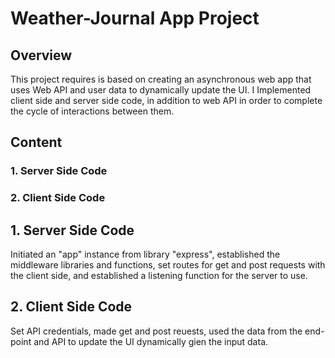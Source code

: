 # Weather-Journal App Project

## Overview
This project requires is based on creating an asynchronous web app that uses Web API and user data to dynamically update the UI. I Implemented client side and server side code, in addition to web API in order to complete the cycle of interactions between them.  

## Content
### 1. Server Side Code
### 2. Client Side Code

## 1. Server Side Code
Initiated an "app" instance from library "express", established the middleware libraries and functions, set routes for get and post requests with the client side, and established a listening function for the server to use. 


## 2. Client Side Code
Set API credentials, made get and post reuests, used the data from the end-point and API to update the UI dynamically gien the input data.

